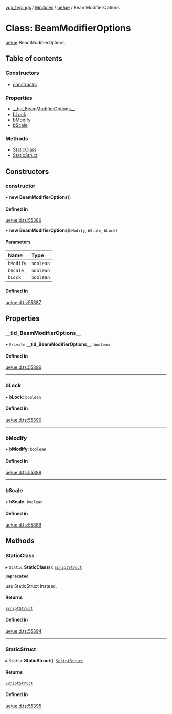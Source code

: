 [yug_typings](../README.md) / [Modules](../modules.md) / [ue/ue](../modules/ue_ue.md) / BeamModifierOptions

# Class: BeamModifierOptions

[ue/ue](../modules/ue_ue.md).BeamModifierOptions

## Table of contents

### Constructors

- [constructor](ue_ue.BeamModifierOptions.md#constructor)

### Properties

- [\_\_tid\_BeamModifierOptions\_\_](ue_ue.BeamModifierOptions.md#__tid_beammodifieroptions__)
- [bLock](ue_ue.BeamModifierOptions.md#block)
- [bModify](ue_ue.BeamModifierOptions.md#bmodify)
- [bScale](ue_ue.BeamModifierOptions.md#bscale)

### Methods

- [StaticClass](ue_ue.BeamModifierOptions.md#staticclass)
- [StaticStruct](ue_ue.BeamModifierOptions.md#staticstruct)

## Constructors

### constructor

• **new BeamModifierOptions**()

#### Defined in

[ue/ue.d.ts:55386](https://github.com/YugMetaverse/yug_typings/blob/b7d9b19/ue/ue.d.ts#L55386)

• **new BeamModifierOptions**(`bModify`, `bScale`, `bLock`)

#### Parameters

| Name | Type |
| :------ | :------ |
| `bModify` | `boolean` |
| `bScale` | `boolean` |
| `bLock` | `boolean` |

#### Defined in

[ue/ue.d.ts:55387](https://github.com/YugMetaverse/yug_typings/blob/b7d9b19/ue/ue.d.ts#L55387)

## Properties

### \_\_tid\_BeamModifierOptions\_\_

• `Private` **\_\_tid\_BeamModifierOptions\_\_**: `boolean`

#### Defined in

[ue/ue.d.ts:55396](https://github.com/YugMetaverse/yug_typings/blob/b7d9b19/ue/ue.d.ts#L55396)

___

### bLock

• **bLock**: `boolean`

#### Defined in

[ue/ue.d.ts:55390](https://github.com/YugMetaverse/yug_typings/blob/b7d9b19/ue/ue.d.ts#L55390)

___

### bModify

• **bModify**: `boolean`

#### Defined in

[ue/ue.d.ts:55388](https://github.com/YugMetaverse/yug_typings/blob/b7d9b19/ue/ue.d.ts#L55388)

___

### bScale

• **bScale**: `boolean`

#### Defined in

[ue/ue.d.ts:55389](https://github.com/YugMetaverse/yug_typings/blob/b7d9b19/ue/ue.d.ts#L55389)

## Methods

### StaticClass

▸ `Static` **StaticClass**(): [`ScriptStruct`](ue_ue.ScriptStruct.md)

**`Deprecated`**

use StaticStruct instead.

#### Returns

[`ScriptStruct`](ue_ue.ScriptStruct.md)

#### Defined in

[ue/ue.d.ts:55394](https://github.com/YugMetaverse/yug_typings/blob/b7d9b19/ue/ue.d.ts#L55394)

___

### StaticStruct

▸ `Static` **StaticStruct**(): [`ScriptStruct`](ue_ue.ScriptStruct.md)

#### Returns

[`ScriptStruct`](ue_ue.ScriptStruct.md)

#### Defined in

[ue/ue.d.ts:55395](https://github.com/YugMetaverse/yug_typings/blob/b7d9b19/ue/ue.d.ts#L55395)
